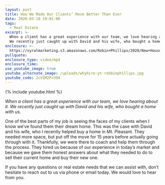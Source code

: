 ```yaml
---
layout: post
title: How We Made Our Clients’ Move Better Than Ever
date: 2020-03-10 19:01:00
tags:
  - Real Estate
excerpt: >-
  When a client has a great experience with our team, we love hearing about it.
  We recently just caught up with David and his wife, who bought a home with us.
enclosure: >-
  https://vyralmarketing.s3.amazonaws.com/Robin+Phillips/2020/New+House+Testimonial+v2.mp4
pullquote:
enclosure_type: video/mp4
enclosure_time:
use_youtube_image: true
youtube_alternate_image: /uploads/whyhire-yt-robbinphillips.jpg
youtube_code: 2cV1M2PrU94
---
```


{% include youtube.html %}

*When a client has a great experience with our team, we love hearing about it. We recently just caught up with David and his wife, who bought a home with us.*

One of the best parts of my job is seeing the faces of my clients when I know we’ve found them their dream home. This was the case with David and his wife, who I recently helped buy a home in Mt. Pleasant. They needed more space, but put off the move for 15 years before actually going through with it. Thankfully, we were there to coach and help them through the process. They hired us because of our experience in today’s market and because we gave them honest answers about what they needed to do to sell their current home and buy their new one.&nbsp;

If you have any questions or real estate needs that we can assist with, don’t hesitate to reach out to us via phone or email today. We would love to hear from you.